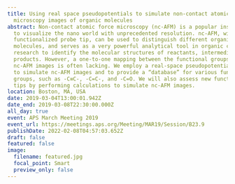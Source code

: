 ```yaml
---
title: Using real space pseudopotentials to simulate non-contact atomic force
  microscopy images of organic molecules
abstract: Non-contact atomic force microscopy (nc-AFM) is a popular instrument
  to visualize the nano world with unprecedented resolution. nc-AFM, with a CO
  functionalized probe tip, can be used to distinguish different organic
  molecules, and serves as a very powerful analytical tool in organic chemistry
  research to identify the molecular structures of reactants, intermediates and
  products. However, a one-to-one mapping between the functional groups and
  nc-AFM images is often lacking. We employ a real-space pseudopotential method
  to simulate nc-AFM images and to provide a “database” for various functional
  groups, such as -C≡C-, -C=C-, and -C=O. We will also assess new functionalized
  tips by performing calculations to simulate nc-AFM images.
location: Boston, MA, USA
date: 2019-03-04T13:00:01.942Z
date_end: 2019-03-08T22:30:00.000Z
all_day: true
event: APS March Meeting 2019
event_url: https://meetings.aps.org/Meeting/MAR19/Session/B23.9
publishDate: 2022-02-08T04:57:03.652Z
draft: false
featured: false
image:
  filename: featured.jpg
  focal_point: Smart
  preview_only: false
---
```

